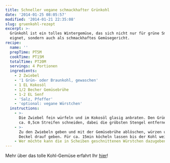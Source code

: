 ```yaml
---
title: Schneller vegane schmackhafter Grünkohl
date: '2014-01-25 08:05:57'
modified: '2014-01-21 22:35:08'
slug: gruenkohl-rezept
excerpt: >-
  Grünkohl ist ein tolles Wintergemüse, das sich nicht nur für grüne Smoothies
  eignet, sondern auch als schmackhaftes Gemüsegericht.
recipe:
  name: ''
  prepTime: PT5M
  cookTime: PT15M
  totalTime: PT20M
  servings: 4 Portionen
  ingredients:
    - 2 Zwiebel
    - '1 Grün- oder Braunkohl, gewaschen'
    - 1 EL Kokosöl
    - 1/2 Becher Gemüsebrühe
    - 1-2 EL Senf
    - 'Salz, Pfeffer'
    - 'optional: vegane Würstchen'
  instructions:
    - >-
      Die Zwiebel fein würfeln und im Kokosöl glasig anbraten. Den Grünkohl in
      ca. 0,5cm Streifen schneiden, dabei die gröbsten Stengel entfernen.
    - >-
      Zu den Zwiebeln geben und mit der Gemüsebrühe ablöschen, würzen und den
      Deckel drauf geben. Für ca. 15min köcheln lassen bis der Kohl weich ist.
    - Wer möchte kann die in Scheiben geschnittenen Würstchen dazugeben.
---
```


Mehr über das tolle Kohl-Gemüse erfahrt Ihr [hier](https://www.veganblatt.com/gruenkohl)! [<!-- Image removed (no copyright): kohl-mit-würstchen.jpg -->](https://www.veganblatt.com/i/kohl-mit-würstchen.jpg)
